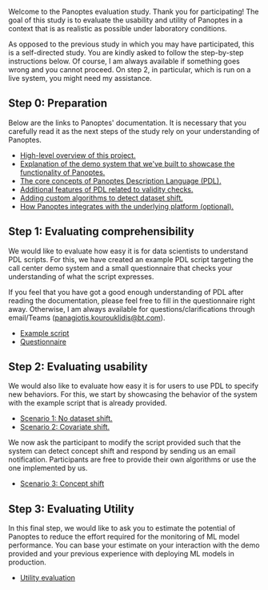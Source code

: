 Welcome to the Panoptes evaluation study. Thank you for participating! The goal of this study is to evaluate the usability and utility of Panoptes in a context that is as realistic as possible under laboratory conditions.

As opposed to the previous study in which you may have participated, this is a self-directed study. You are kindly asked to follow the step-by-step instructions below. Of course, I am always available if something goes wrong and you cannot proceed. On step 2, in particular, which is run on a live system, you might need my assistance.  

## Step 0: Preparation
Below are the links to Panoptes' documentation. It is necessary that you carefully read it as the next steps of the study rely on your understanding of Panoptes.
- [High-level overview of this project.](Introduction.md)
- [Explanation of the demo system that we've built to showcase the functionality of Panoptes.](Demo-System.md)
- [The core concepts of Panoptes Description Language (PDL).](Core-Concepts.md)
- [Additional features of PDL related to validity checks.](Validity-Checks.md)
- [Adding custom algorithms to detect dataset shift.](Algorithm-Runtimes.md)
- [How Panoptes integrates with the underlying platform (optional).](Platform-Integration.md)

## Step 1: Evaluating comprehensibility
We would like to evaluate how easy it is for data scientists to understand PDL scripts. For this, we have created an example PDL script targeting the call center demo system and a small questionnaire that checks your understanding of what the script expresses.

If you feel that you have got a good enough understanding of PDL after reading the documentation, please feel free to fill in the questionnaire right away. Otherwise, I am always available for questions/clarifications through email/Teams (panagiotis.kourouklidis@bt.com). 
- [Example script](Example-Script.md)
- [Questionnaire](Questionnaire.md)

## Step 2: Evaluating usability
We would also like to evaluate how easy it is for users to use PDL to specify new behaviors. For this, we start by showcasing the behavior of the system with the example script that is already provided.

- [Scenario 1: No dataset shift.](Scenario-1.md)
- [Scenario 2: Covariate shift.](Scenario-2.md)

We now ask the participant to modify the script provided such that the system can detect concept shift and respond by sending us an email notification. Participants are free to provide their own algorithms or use the one implemented by us.
- [Scenario 3: Concept shift](Scenario-3.md)

## Step 3: Evaluating Utility
In this final step, we would like to ask you to estimate the potential of Panoptes to reduce the effort required for the monitoring of ML model performance. You can base your estimate on your interaction with the demo provided and your previous experience with deploying ML models in production.
- [Utility evaluation](Utility-Evaluation.md)